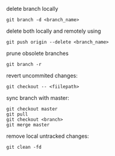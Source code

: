 delete branch locally
```
git branch -d <branch_name>
```

delete both locally and remotely using
```
git push origin --delete <branch_name>
```

prune obsolete branches
```
git branch -r
```

revert uncommited changes:
```
git checkout -- <fiilepath>
```
  
sync branch with master:
```
git checkout master
git pull
git checkout <branch>
git merge master
```

remove local untracked changes:
```
git clean -fd
```
